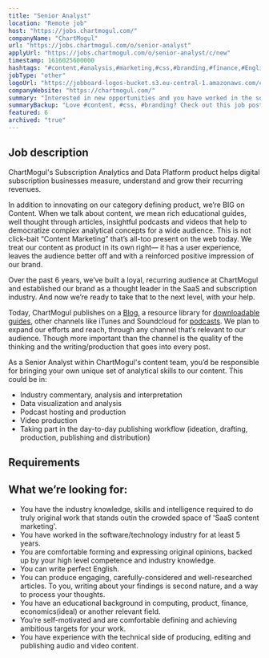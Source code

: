 ```yaml
---
title: "Senior Analyst"
location: "Remote job"
host: "https://jobs.chartmogul.com/"
companyName: "ChartMogul"
url: "https://jobs.chartmogul.com/o/senior-analyst"
applyUrl: "https://jobs.chartmogul.com/o/senior-analyst/c/new"
timestamp: 1616025600000
hashtags: "#content,#analysis,#marketing,#css,#branding,#finance,#English"
jobType: "other"
logoUrl: "https://jobboard-logos-bucket.s3.eu-central-1.amazonaws.com/chartmogul"
companyWebsite: "https://chartmogul.com/"
summary: "Interested in new opportunities and you have worked in the software/technology industry for at least 5 years? ChartMogul has a job opening for a senior analyst."
summaryBackup: "Love #content, #css, #branding? Check out this job post!"
featured: 6
archived: "true"
---
```


## Job description

ChartMogul's Subscription Analytics and Data Platform product helps digital subscription businesses measure, understand and grow their recurring revenues.

In addition to innovating on our category defining product, we’re BIG on Content. When we talk about content, we mean rich educational guides, well thought through articles, insightful podcasts and videos that help to democratize complex analytical concepts for a wide audience. This is not click-bait “Content Marketing” that’s all-too present on the web today. We treat our content as product in its own right— it has a user experience, leaves the audience better off and with a reinforced positive impression of our brand.

Over the past 6 years, we’ve built a loyal, recurring audience at ChartMogul and established our brand as a thought leader in the SaaS and subscription industry. And now we’re ready to take that to the next level, with your help.

Today, ChartMogul publishes on a [Blog](http://blog.chartmogul.com), a resource library for [downloadable guides](http://chartmogul.com/resources), other channels like iTunes and Soundcloud for [podcasts](https://itunes.apple.com/us/podcast/saas-open-mic/id1067803742?mt=2). We plan to expand our efforts and reach, through any channel that’s relevant to our audience. Though more important than the channel is the quality of the thinking and the writing/production that goes into every post.

As a Senior Analyst within ChartMogul's content team, you’d be responsible for bringing your own unique set of analytical skills to our content. This could be in:

*   Industry commentary, analysis and interpretation
*   Data visualization and analysis
*   Podcast hosting and production
*   Video production
*   Taking part in the day-to-day publishing workflow (ideation, drafting, production, publishing and distribution)

## Requirements

## What we’re looking for:

*   You have the industry knowledge, skills and intelligence required to do truly original work that stands outin the crowded space of 'SaaS content marketing'.
*   You have worked in the software/technology industry for at least 5 years.
*   You are comfortable forming and expressing original opinions, backed up by your high level competence and industry knowledge.
*   You can write perfect English.
*   You can produce engaging, carefully-considered and well-researched articles. To you, writing about your findings is second nature, and a way to process your thoughts.
*   You have an educational background in computing, product, finance, economics(ideal) or another relevant field.
*   You’re self-motivated and are comfortable defining and achieving ambitious targets for your work.
*   You have experience with the technical side of producing, editing and publishing audio and video content.
